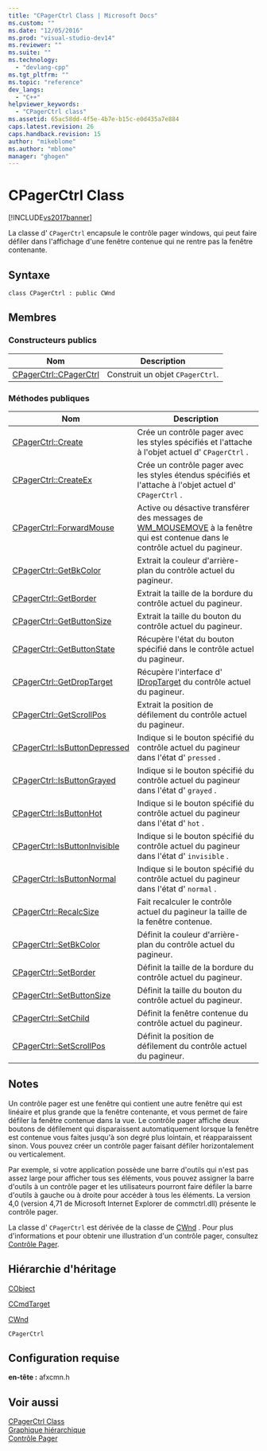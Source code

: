 ```yaml
---
title: "CPagerCtrl Class | Microsoft Docs"
ms.custom: ""
ms.date: "12/05/2016"
ms.prod: "visual-studio-dev14"
ms.reviewer: ""
ms.suite: ""
ms.technology: 
  - "devlang-cpp"
ms.tgt_pltfrm: ""
ms.topic: "reference"
dev_langs: 
  - "C++"
helpviewer_keywords: 
  - "CPagerCtrl class"
ms.assetid: 65ac58dd-4f5e-4b7e-b15c-e0d435a7e884
caps.latest.revision: 26
caps.handback.revision: 15
author: "mikeblome"
ms.author: "mblome"
manager: "ghogen"
---
```

# CPagerCtrl Class
[!INCLUDE[vs2017banner](../../assembler/inline/includes/vs2017banner.md)]

La classe d' `CPagerCtrl` encapsule le contrôle pager windows, qui peut faire défiler dans l'affichage d'une fenêtre contenue qui ne rentre pas la fenêtre contenante.  
  
## Syntaxe  
  
```  
class CPagerCtrl : public CWnd  
```  
  
## Membres  
  
### Constructeurs publics  
  
|Nom|Description|  
|---------|-----------------|  
|[CPagerCtrl::CPagerCtrl](../Topic/CPagerCtrl::CPagerCtrl.md)|Construit un objet `CPagerCtrl`.|  
  
### Méthodes publiques  
  
|Nom|Description|  
|---------|-----------------|  
|[CPagerCtrl::Create](../Topic/CPagerCtrl::Create.md)|Crée un contrôle pager avec les styles spécifiés et l'attache à l'objet actuel d' `CPagerCtrl` .|  
|[CPagerCtrl::CreateEx](../Topic/CPagerCtrl::CreateEx.md)|Crée un contrôle pager avec les styles étendus spécifiés et l'attache à l'objet actuel d' `CPagerCtrl` .|  
|[CPagerCtrl::ForwardMouse](../Topic/CPagerCtrl::ForwardMouse.md)|Active ou désactive transférer des messages de [WM\_MOUSEMOVE](http://msdn.microsoft.com/library/windows/desktop/ms645616) à la fenêtre qui est contenue dans le contrôle actuel du pagineur.|  
|[CPagerCtrl::GetBkColor](../Topic/CPagerCtrl::GetBkColor.md)|Extrait la couleur d'arrière\-plan du contrôle actuel du pagineur.|  
|[CPagerCtrl::GetBorder](../Topic/CPagerCtrl::GetBorder.md)|Extrait la taille de la bordure du contrôle actuel du pagineur.|  
|[CPagerCtrl::GetButtonSize](../Topic/CPagerCtrl::GetButtonSize.md)|Extrait la taille du bouton du contrôle actuel du pagineur.|  
|[CPagerCtrl::GetButtonState](../Topic/CPagerCtrl::GetButtonState.md)|Récupère l'état du bouton spécifié dans le contrôle actuel du pagineur.|  
|[CPagerCtrl::GetDropTarget](../Topic/CPagerCtrl::GetDropTarget.md)|Récupère l'interface d' [IDropTarget](http://msdn.microsoft.com/library/windows/desktop/ms679679) du contrôle actuel du pagineur.|  
|[CPagerCtrl::GetScrollPos](../Topic/CPagerCtrl::GetScrollPos.md)|Extrait la position de défilement du contrôle actuel du pagineur.|  
|[CPagerCtrl::IsButtonDepressed](../Topic/CPagerCtrl::IsButtonDepressed.md)|Indique si le bouton spécifié du contrôle actuel du pagineur dans l'état d' `pressed` .|  
|[CPagerCtrl::IsButtonGrayed](../Topic/CPagerCtrl::IsButtonGrayed.md)|Indique si le bouton spécifié du contrôle actuel du pagineur dans l'état d' `grayed` .|  
|[CPagerCtrl::IsButtonHot](../Topic/CPagerCtrl::IsButtonHot.md)|Indique si le bouton spécifié du contrôle actuel du pagineur dans l'état d' `hot` .|  
|[CPagerCtrl::IsButtonInvisible](../Topic/CPagerCtrl::IsButtonInvisible.md)|Indique si le bouton spécifié du contrôle actuel du pagineur dans l'état d' `invisible` .|  
|[CPagerCtrl::IsButtonNormal](../Topic/CPagerCtrl::IsButtonNormal.md)|Indique si le bouton spécifié du contrôle actuel du pagineur dans l'état d' `normal` .|  
|[CPagerCtrl::RecalcSize](../Topic/CPagerCtrl::RecalcSize.md)|Fait recalculer le contrôle actuel du pagineur la taille de la fenêtre contenue.|  
|[CPagerCtrl::SetBkColor](../Topic/CPagerCtrl::SetBkColor.md)|Définit la couleur d'arrière\-plan du contrôle actuel du pagineur.|  
|[CPagerCtrl::SetBorder](../Topic/CPagerCtrl::SetBorder.md)|Définit la taille de la bordure du contrôle actuel du pagineur.|  
|[CPagerCtrl::SetButtonSize](../Topic/CPagerCtrl::SetButtonSize.md)|Définit la taille du bouton du contrôle actuel du pagineur.|  
|[CPagerCtrl::SetChild](../Topic/CPagerCtrl::SetChild.md)|Définit la fenêtre contenue du contrôle actuel du pagineur.|  
|[CPagerCtrl::SetScrollPos](../Topic/CPagerCtrl::SetScrollPos.md)|Définit la position de défilement du contrôle actuel du pagineur.|  
  
## Notes  
 Un contrôle pager est une fenêtre qui contient une autre fenêtre qui est linéaire et plus grande que la fenêtre contenante, et vous permet de faire défiler la fenêtre contenue dans la vue.  Le contrôle pager affiche deux boutons de défilement qui disparaissent automatiquement lorsque la fenêtre est contenue vous faites jusqu'à son degré plus lointain, et réapparaissent sinon.  Vous pouvez créer un contrôle pager faisant défiler horizontalement ou verticalement.  
  
 Par exemple, si votre application possède une barre d'outils qui n'est pas assez large pour afficher tous ses éléments, vous pouvez assigner la barre d'outils à un contrôle pager et les utilisateurs pourront faire défiler la barre d'outils à gauche ou à droite pour accéder à tous les éléments.  La version 4,0 \(version 4,71 de Microsoft Internet Explorer de commctrl.dll\) présente le contrôle pager.  
  
 La classe d' `CPagerCtrl` est dérivée de la classe de [CWnd](../../mfc/reference/cwnd-class.md) .  Pour plus d'informations et pour obtenir une illustration d'un contrôle pager, consultez [Contrôle Pager](http://msdn.microsoft.com/library/windows/desktop/bb760855).  
  
## Hiérarchie d'héritage  
 [CObject](../../mfc/reference/cobject-class.md)  
  
 [CCmdTarget](../../mfc/reference/ccmdtarget-class.md)  
  
 [CWnd](../../mfc/reference/cwnd-class.md)  
  
 `CPagerCtrl`  
  
## Configuration requise  
 **en\-tête :** afxcmn.h  
  
## Voir aussi  
 [CPagerCtrl Class](../../mfc/reference/cpagerctrl-class.md)   
 [Graphique hiérarchique](../../mfc/hierarchy-chart.md)   
 [Contrôle Pager](http://msdn.microsoft.com/library/windows/desktop/bb760855)